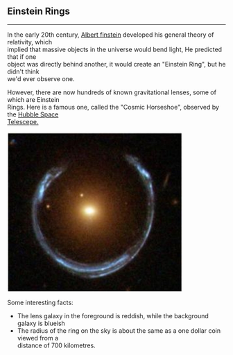 <!DOCTYPE html>
<html lang="en">
     <head>       
        <meta charset="UTF-8">
     </head>
     <body>
        <h2>Einstein Rings</h2>
        <hr>
        <p>In the early 20th century, <a href="https://cn.bing.com/search?q=%20Albert%20finstein&qs=ds&form=QBRE" target="_blank">Albert finstein</a>  developed his general theory of relativity, which
        <br>implied that massive objects in the universe would bend light, He predicted that if one
        <br>object was directly behind another, it would create an "Einstein Ring", but he didn't think
        <br> we'd ever observe one.</p>
        <p>However, there are now hundreds of known gravitational lenses, some of which are Einstein
        <br>Rings. Here is a famous one, called the "Cosmic Horseshoe", observed by the <a href="https://cn.bing.com/search?q=+Hubble+Space+Telescepe&form=QBLH&sp=-1&lq=0&pq=&sc=0-0&qs=n&sk=&cvid=5EBB63093F664B37894565C78144F59E&ghsh=0&ghacc=0&ghpl=" target="_blank">Hubble Space 
        <br>Telescepe.</a></p>
        <img src="space.png" alt="Space">
        <P>Some interesting facts:</P>
        <ul>
        <li>The lens galaxy in the foreground is reddish, while the background galaxy is blueish</li>
        <li>The radius of the ring on the sky is about the same as a one dollar coin viewed from a
        <br>distance of 700 kilometres.</li>
        </ul>
     </body>
</html>
